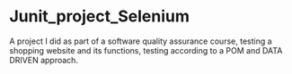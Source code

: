 # Junit_project_Selenium
A project I did as part of a software quality assurance course, testing a shopping website and its functions, testing according to a POM and DATA DRIVEN approach.
